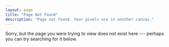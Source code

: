 ```yaml
---
layout: page
title: "Page Not Found"
description: "Page not found. Your pixels are in another canvas."
---  
```


Sorry, but the page you were trying to view does not exist here --- perhaps you can try searching for it below.

<script type="text/javascript">
  var GOOG_FIXURL_LANG = 'en';
  var GOOG_FIXURL_SITE = '{{ site.url }}'
</script>
<script type="text/javascript"
  src="http://linkhelp.clients.google.com/tbproxy/lh/wm/fixurl.js">
</script>
